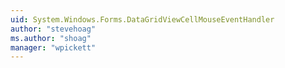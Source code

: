 ```yaml
---
uid: System.Windows.Forms.DataGridViewCellMouseEventHandler
author: "stevehoag"
ms.author: "shoag"
manager: "wpickett"
---
```

